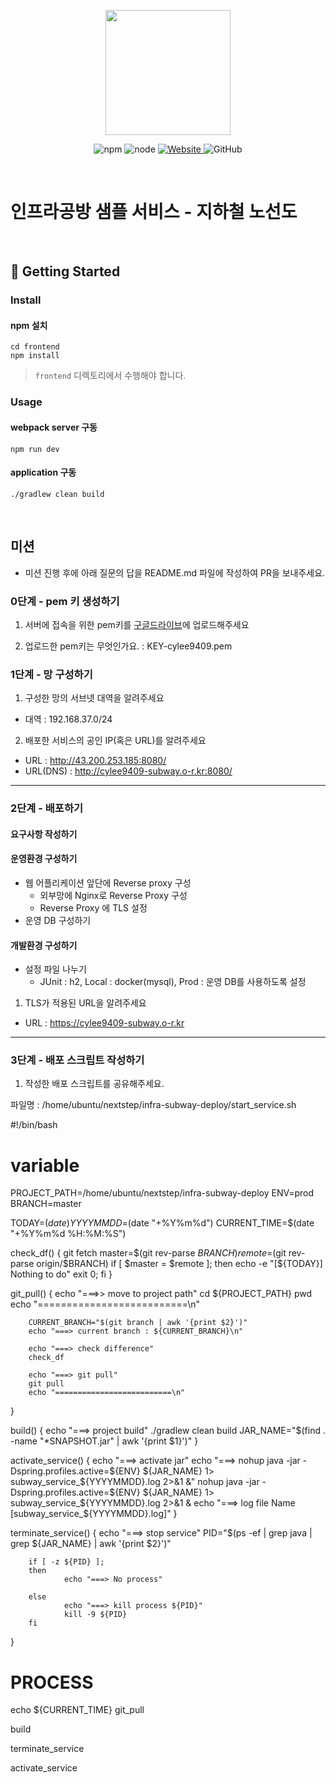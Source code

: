 <p align="center">
    <img width="200px;" src="https://raw.githubusercontent.com/woowacourse/atdd-subway-admin-frontend/master/images/main_logo.png"/>
</p>
<p align="center">
  <img alt="npm" src="https://img.shields.io/badge/npm-%3E%3D%205.5.0-blue">
  <img alt="node" src="https://img.shields.io/badge/node-%3E%3D%209.3.0-blue">
  <a href="https://edu.nextstep.camp/c/R89PYi5H" alt="nextstep atdd">
    <img alt="Website" src="https://img.shields.io/website?url=https%3A%2F%2Fedu.nextstep.camp%2Fc%2FR89PYi5H">
  </a>
  <img alt="GitHub" src="https://img.shields.io/github/license/next-step/atdd-subway-service">
</p>

<br>

# 인프라공방 샘플 서비스 - 지하철 노선도

<br>

## 🚀 Getting Started

### Install
#### npm 설치
```
cd frontend
npm install
```
> `frontend` 디렉토리에서 수행해야 합니다.

### Usage
#### webpack server 구동
```
npm run dev
```
#### application 구동
```
./gradlew clean build
```
<br>

## 미션

* 미션 진행 후에 아래 질문의 답을 README.md 파일에 작성하여 PR을 보내주세요.

### 0단계 - pem 키 생성하기

1. 서버에 접속을 위한 pem키를 [구글드라이브](https://drive.google.com/drive/folders/1dZiCUwNeH1LMglp8dyTqqsL1b2yBnzd1?usp=sharing)에 업로드해주세요

2. 업로드한 pem키는 무엇인가요. : KEY-cylee9409.pem

### 1단계 - 망 구성하기
1. 구성한 망의 서브넷 대역을 알려주세요
- 대역 : 192.168.37.0/24

2. 배포한 서비스의 공인 IP(혹은 URL)를 알려주세요

- URL : http://43.200.253.185:8080/
- URL(DNS) : http://cylee9409-subway.o-r.kr:8080/


---

### 2단계 - 배포하기
#### 요구사항 작성하기
#### 운영환경 구성하기
- 웹 어플리케이션 앞단에 Reverse proxy 구성
    - 외부망에 Nginx로 Reverse Proxy 구성
    -  Reverse Proxy 에 TLS 설정
- 운영 DB 구성하기
#### 개발환경 구성하기
- 설정 파일 나누기
    - JUnit : h2, Local : docker(mysql), Prod : 운영 DB를 사용하도록 설정

1. TLS가 적용된 URL을 알려주세요

- URL : https://cylee9409-subway.o-r.kr

---

### 3단계 - 배포 스크립트 작성하기

1. 작성한 배포 스크립트를 공유해주세요.

파일명 : /home/ubuntu/nextstep/infra-subway-deploy/start_service.sh

#!/bin/bash

# variable
PROJECT_PATH=/home/ubuntu/nextstep/infra-subway-deploy
ENV=prod
BRANCH=master

TODAY=$(date)
YYYYMMDD=$(date "+%Y%m%d")
CURRENT_TIME=$(date "+%Y%m%d %H:%M:%S")

check_df() {
        git fetch
        master=$(git rev-parse $BRANCH)
        remote=$(git rev-parse origin/$BRANCH)
        if [ $master =  $remote ]; then
                echo -e "[${TODAY}] Nothing to do"
                exit 0;
        fi
}

git_pull() {
        echo "===>> move to project path"
        cd ${PROJECT_PATH}
        pwd
        echo "==========================\n"

        CURRENT_BRANCH="$(git branch | awk '{print $2}')"
        echo "===> current branch : ${CURRENT_BRANCH}\n"

        echo "===> check difference"
        check_df

        echo "===> git pull"
        git pull
        echo "==========================\n"

}

build() {
        echo "===> project build"
        ./gradlew clean build
        JAR_NAME="$(find . -name "*SNAPSHOT.jar" | awk '{print $1}')"
}

activate_service() {
        echo "===> activate jar"
        echo "===> nohup java -jar -Dspring.profiles.active=${ENV} ${JAR_NAME} 1> subway_service_${YYYYMMDD}.log 2>&1 &"
        nohup java -jar -Dspring.profiles.active=${ENV} ${JAR_NAME} 1> subway_service_${YYYYMMDD}.log 2>&1 &
        echo "===> log file Name [subway_service_${YYYYMMDD}.log]"
}

terminate_service() {
        echo "===> stop service"
        PID="$(ps -ef | grep java | grep ${JAR_NAME} | awk '{print $2}')"

        if [ -z ${PID} ];
        then
                echo "===> No process"

        else
                echo "===> kill process ${PID}"
                kill -9 ${PID}
        fi
}

# PROCESS

echo ${CURRENT_TIME}
git_pull

build

terminate_service

activate_service

